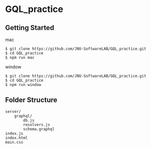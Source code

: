 # GQL_practice

## Getting Started
mac
```
$ git clone https://github.com/JNU-SoftwareLAB/GQL_practice.git
$ cd GQL_practice
$ npm run mac
```

window
```
$ git clone https://github.com/JNU-SoftwareLAB/GQL_practice.git
$ cd GQL_practice
$ npm run window
```

## Folder Structure
```
server/
    graphql/
        db.js
        resolvers.js
        schema.graphql
index.js
index.html
main.css
```